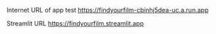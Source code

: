 Internet URL of app test 
https://findyourfilm-cbinhj5dea-uc.a.run.app


Streamlit URL
https://findyourfilm.streamlit.app

